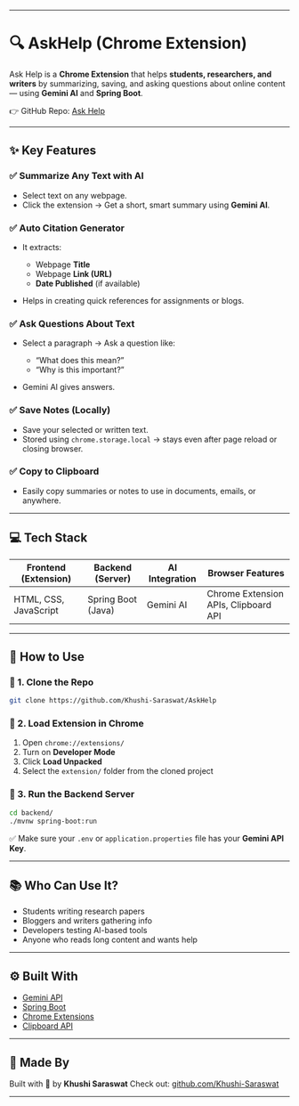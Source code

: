 
---

# 🔍 AskHelp (Chrome Extension)

Ask Help is a **Chrome Extension** that helps **students, researchers, and writers** by summarizing, saving, and asking questions about online content — using **Gemini AI** and **Spring Boot**.

👉 GitHub Repo: [Ask Help](https://github.com/Khushi-Saraswat/AskHelp)

---

## ✨ Key Features

### ✅ Summarize Any Text with AI

* Select text on any webpage.
* Click the extension → Get a short, smart summary using **Gemini AI**.

### ✅ Auto Citation Generator

* It extracts:

  * Webpage **Title**
  * Webpage **Link (URL)**
  * **Date Published** (if available)
* Helps in creating quick references for assignments or blogs.

### ✅ Ask Questions About Text

* Select a paragraph → Ask a question like:

  * “What does this mean?”
  * “Why is this important?”
* Gemini AI gives answers.

### ✅ Save Notes (Locally)

* Save your selected or written text.
* Stored using `chrome.storage.local` → stays even after page reload or closing browser.

### ✅ Copy to Clipboard

* Easily copy summaries or notes to use in documents, emails, or anywhere.

---

## 💻 Tech Stack

| Frontend (Extension)  | Backend (Server)   | AI Integration | Browser Features                     |
| --------------------- | ------------------ | -------------- | ------------------------------------ |
| HTML, CSS, JavaScript | Spring Boot (Java) | Gemini AI      | Chrome Extension APIs, Clipboard API |

---

## 🚀 How to Use

### 🔧 1. Clone the Repo

```bash
git clone https://github.com/Khushi-Saraswat/AskHelp
```

### 🔌 2. Load Extension in Chrome

1. Open `chrome://extensions/`
2. Turn on **Developer Mode**
3. Click **Load Unpacked**
4. Select the `extension/` folder from the cloned project

### 🧠 3. Run the Backend Server

```bash
cd backend/
./mvnw spring-boot:run
```

✅ Make sure your `.env` or `application.properties` file has your **Gemini API Key**.

---

## 📚 Who Can Use It?

* Students writing research papers
* Bloggers and writers gathering info
* Developers testing AI-based tools
* Anyone who reads long content and wants help

---


## ⚙️ Built With

* [Gemini API](https://deepmind.google/technologies/gemini/)
* [Spring Boot](https://spring.io/projects/spring-boot)
* [Chrome Extensions](https://developer.chrome.com/docs/extensions/)
* [Clipboard API](https://developer.mozilla.org/en-US/docs/Web/API/Clipboard_API)

---

## 🙌 Made By

Built with 💙 by **Khushi Saraswat**
Check out: [github.com/Khushi-Saraswat](https://github.com/Khushi-Saraswat)

---


